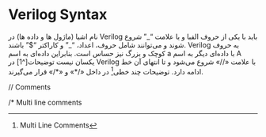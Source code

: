 # Verilog Syntax

نام اشیا \(ماژول ها و داده ها\) در Verilog باید با یکی از حروف الفبا و یا علامت “\_” شروع شوند و می‌توانند شامل حروف، اعداد، “\_” و کاراکتر “$” باشند. Verilog به حروف کوچک و بزرگ نیز حساس است. بنابراین داده‌ای به اسم a با داده‌ا‌ی دیگر به اسم A یکسان نیست  توضیحات[^1] در Verilog با علامت «//» شروع می‌شود و تا انتهای آن خط ادامه دارد. توضیحات چند خطی[^2] در داخل «/\*» و «\*/» قرار می‌گیرند.

// Comments

/\* Multi line comments

[^2]: Multi Line Comments

